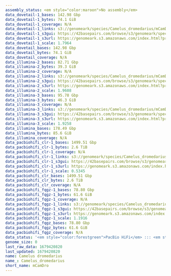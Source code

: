 ```yaml
---
assembly_status: <em style="color:maroon">No assembly</em>
data_dovetail-1_bases: 142.98 Gbp
data_dovetail-1_bytes: 74.1 GiB
data_dovetail-1_coverage: N/A
data_dovetail-1_links: s3://genomeark/species/Camelus_dromedarius/mCamDro1/genomic_data/dovetail/<br>
data_dovetail-1_s3gui: https://42basepairs.com/browse/s3/genomeark/species/Camelus_dromedarius/mCamDro1/genomic_data/dovetail/
data_dovetail-1_s3url: https://genomeark.s3.amazonaws.com/index.html?prefix=species/Camelus_dromedarius/mCamDro1/genomic_data/dovetail/
data_dovetail-1_scale: 1.7964
data_dovetail_bases: 142.98 Gbp
data_dovetail_bytes: 74.1 GiB
data_dovetail_coverage: N/A
data_illumina-2_bases: 82.71 Gbp
data_illumina-2_bytes: 39.3 GiB
data_illumina-2_coverage: N/A
data_illumina-2_links: s3://genomeark/species/Camelus_dromedarius/mCamDro2/genomic_data/illumina/<br>
data_illumina-2_s3gui: https://42basepairs.com/browse/s3/genomeark/species/Camelus_dromedarius/mCamDro2/genomic_data/illumina/
data_illumina-2_s3url: https://genomeark.s3.amazonaws.com/index.html?prefix=species/Camelus_dromedarius/mCamDro2/genomic_data/illumina/
data_illumina-2_scale: 1.9608
data_illumina-3_bases: 95.78 Gbp
data_illumina-3_bytes: 46.3 GiB
data_illumina-3_coverage: N/A
data_illumina-3_links: s3://genomeark/species/Camelus_dromedarius/mCamDro3/genomic_data/illumina/<br>
data_illumina-3_s3gui: https://42basepairs.com/browse/s3/genomeark/species/Camelus_dromedarius/mCamDro3/genomic_data/illumina/
data_illumina-3_s3url: https://genomeark.s3.amazonaws.com/index.html?prefix=species/Camelus_dromedarius/mCamDro3/genomic_data/illumina/
data_illumina-3_scale: 1.9258
data_illumina_bases: 178.49 Gbp
data_illumina_bytes: 85.6 GiB
data_illumina_coverage: N/A
data_pacbiohifi_clr-1_bases: 1499.51 Gbp
data_pacbiohifi_clr-1_bytes: 2.6 TiB
data_pacbiohifi_clr-1_coverage: N/A
data_pacbiohifi_clr-1_links: s3://genomeark/species/Camelus_dromedarius/mCamDro1/genomic_data/pacbio_hifi/<br>
data_pacbiohifi_clr-1_s3gui: https://42basepairs.com/browse/s3/genomeark/species/Camelus_dromedarius/mCamDro1/genomic_data/pacbio_hifi/
data_pacbiohifi_clr-1_s3url: https://genomeark.s3.amazonaws.com/index.html?prefix=species/Camelus_dromedarius/mCamDro1/genomic_data/pacbio_hifi/
data_pacbiohifi_clr-1_scale: 0.5345
data_pacbiohifi_clr_bases: 1499.51 Gbp
data_pacbiohifi_clr_bytes: 2.6 TiB
data_pacbiohifi_clr_coverage: N/A
data_pacbiohifi_fqgz-1_bases: 78.80 Gbp
data_pacbiohifi_fqgz-1_bytes: 61.6 GiB
data_pacbiohifi_fqgz-1_coverage: N/A
data_pacbiohifi_fqgz-1_links: s3://genomeark/species/Camelus_dromedarius/mCamDro1/genomic_data/pacbio_hifi/<br>
data_pacbiohifi_fqgz-1_s3gui: https://42basepairs.com/browse/s3/genomeark/species/Camelus_dromedarius/mCamDro1/genomic_data/pacbio_hifi/
data_pacbiohifi_fqgz-1_s3url: https://genomeark.s3.amazonaws.com/index.html?prefix=species/Camelus_dromedarius/mCamDro1/genomic_data/pacbio_hifi/
data_pacbiohifi_fqgz-1_scale: 1.1916
data_pacbiohifi_fqgz_bases: 78.80 Gbp
data_pacbiohifi_fqgz_bytes: 61.6 GiB
data_pacbiohifi_fqgz_coverage: N/A
data_status: '<em style="color:forestgreen">PacBio HiFi</em> ::: <em style="color:forestgreen">Dovetail</em> ::: <em style="color:forestgreen">Illumina</em>'
genome_size: 0
last_raw_data: 1679420820
last_updated: 1679420820
name: Camelus dromedarius
name_: Camelus_dromedarius
short_name: mCamDro
---
```

